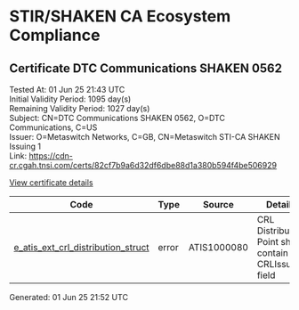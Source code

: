 # STIR/SHAKEN CA Ecosystem Compliance

## Certificate DTC Communications SHAKEN 0562

Tested At: 01 Jun 25 21:43 UTC\
Initial Validity Period: 1095 day(s)\
Remaining Validity Period: 1027 day(s)\
Subject: CN=DTC Communications SHAKEN 0562, O=DTC Communications, C=US\
Issuer: O=Metaswitch Networks, C=GB, CN=Metaswitch STI-CA SHAKEN Issuing 1\
Link: https://cdn-cr.cgah.tnsi.com/certs/82cf7b9a6d32df6dbe88d1a380b594f4be506929

[View certificate details](https://x509.io/?cert=MIIChTCCAiugAwIBAgIQNMbE5arHto6pfMlxzfTAYTAKBggqhkjOPQQDAjBYMSswKQYDVQQDDCJNZXRhc3dpdGNoIFNUSS1DQSBTSEFLRU4gSXNzdWluZyAxMQswCQYDVQQGEwJHQjEcMBoGA1UECgwTTWV0YXN3aXRjaCBOZXR3b3JrczAeFw0yNTAzMjUxMTQyMTdaFw0yODAzMjQxMTQyMTdaMFMxCzAJBgNVBAYTAlVTMRswGQYDVQQKDBJEVEMgQ29tbXVuaWNhdGlvbnMxJzAlBgNVBAMMHkRUQyBDb21tdW5pY2F0aW9ucyBTSEFLRU4gMDU2MjBZMBMGByqGSM49AgEGCCqGSM49AwEHA0IABEKvJHZgk8D2MMmGImDsRA38HtYqk2%2BEYzn2RDrHHGwom36vQxhxzW3TN%2BfM2W5rRnJgSczQvCWkaB3B7wkkhi2jgdswgdgwDAYDVR0TAQH%2FBAIwADAOBgNVHQ8BAf8EBAMCB4AwFgYIKwYBBQUHARoECjAIoAYWBDA1NjIwRwYDVR0fBEAwPjA8oDqgOIY2aHR0cHM6Ly9hdXRoZW50aWNhdGUtYXBpLmljb25lY3Rpdi5jb20vZG93bmxvYWQvdjEvY3JsMBcGA1UdIAQQMA4wDAYKYIZIAYb%2FCQEBBDAdBgNVHQ4EFgQUDhvkt1YmiXcCOudub7NZSHAwi9owHwYDVR0jBBgwFoAUzR6nABAQ2jIdaRo51dJGCyw8h9YwCgYIKoZIzj0EAwIDSAAwRQIgDyrs3ae0MgzEd2ClNo7ob1lRobA%2BpUvAk%2Bh69w2CTUcCIQCtZ3MkQAsn%2BCkersMPGjJjQf%2F2Om%2B6tD43BD01KYjw5Q%3D%3D)

| Code | Type | Source | Details |
|------|------|--------|---------|
| [e_atis_ext_crl_distribution_struct](../../ISSUES/e_atis_ext_crl_distribution_struct/README.md) | error | ATIS1000080 | CRL Distribution Point shall contain a CRLIssuer field |


Generated: 01 Jun 25 21:52 UTC